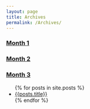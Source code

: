 ```yaml
---
layout: page
title: Archives
permalink: /Archives/
---
```


### [Month 1](/beginner)

### [Month 2](/inter)

### [Month 3](/expert)

<ul>
	{% for posts in site.posts %}
		<li>
			<a href="{{posts.url}}">{{posts.title}}</a>
		</li>
	{% endfor %}
</ul>
